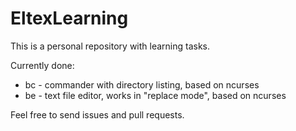 # EltexLearning
This is a personal repository with learning tasks.

Currently done:
- bc - commander with directory listing, based on ncurses
- be - text file editor, works in "replace mode", based on ncurses

Feel free to send issues and pull requests.
